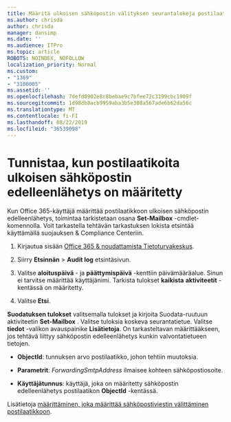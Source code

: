 ```yaml
---
title: Määritä ulkoisen sähköpostin välityksen seurantalokeja postilaatikoita
ms.author: chrisda
author: chrisda
manager: dansimp
ms.date: ''
ms.audience: ITPro
ms.topic: article
ROBOTS: NOINDEX, NOFOLLOW
localization_priority: Normal
ms.custom:
- "1369"
- "3100005"
ms.assetid: ''
ms.openlocfilehash: 7defd0902e8c8bebae9c7bfee72c3199cbc1909f
ms.sourcegitcommit: 1d98db8acb9959aba3b5e308a567ade6b62da56c
ms.translationtype: MT
ms.contentlocale: fi-FI
ms.lasthandoff: 08/22/2019
ms.locfileid: "36539098"
---
```

# <a name="identify-when-external-email-forwarding-is-configured-on-mailboxes"></a>Tunnistaa, kun postilaatikoita ulkoisen sähköpostin edelleenlähetys on määritetty

Kun Office 365-käyttäjä määrittää postilaatikkoon ulkoisen sähköpostin edelleenlähetys, toimintaa tarkistetaan osana **Set-Mailbox** -cmdlet-komennolla. Voit tarkastella tehtävän tarkastuksen lokista etsintää käyttämällä suojauksen & Compliance Centeriin.

1. Kirjautua sisään [Office 365 & noudattamista Tietoturvakeskus](https://protection.office.com/).

2. Siirry **Etsinnän** > **Audit log** etsintäsivun.

3. Valitse **aloituspäivä** - ja **päättymispäivä** -kenttiin päivämääräalue. Sinun ei tarvitse määrittää käyttäjänimi. Tarkista tulokset **kaikista** **aktiviteetit** -kentässä on määritetty.

4. Valitse **Etsi**.

**Suodatuksen tulokset** valitsemalla tulokset ja kirjoita Suodata-ruutuun aktiviteetin **Set-Mailbox** . Valitse tuloksia koskeva seurantatietue. Valitse **tiedot** -valikon avauspainike **Lisätietoja**. On tarkasteltavan määrittääkseen, jos tehtävä liittyy sähköpostin edelleenlähetys kunkin valvontatietueen tietojen.

- **ObjectId**: tunnuksen arvo postilaatikko, johon tehtiin muutoksia.

- **Parametrit**: _ForwardingSmtpAddress_ ilmaisee kohteen sähköpostiosoite.

- **Käyttäjätunnus**: käyttäjä, joka on määritetty sähköpostin edelleenlähetys postilaatikon **ObjectId** -kentässä.

Lisätietoja [määrittäminen, joka määrittää sähköpostiviestin välittäminen postilaatikkoon](https://docs.microsoft.com/office365/securitycompliance/auditing-troubleshooting-scenarios#determining-who-set-up-email-forwarding-for-a-mailbox).
